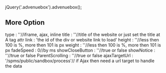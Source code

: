 
<h2How to get Start></h2>
jQuery('.advenuebox').advenuebox();
<h2>More Option</h2>
type : ''//iframe, ajax, inline
title : ''//title of the website or just set the title at A tag attr
link : 'the id of the div or website link to load'
height : ''//less then 100 is %, more then 101 is px
weight : ''//less then 100 is %, more then 101 is px
fadeSpeed : 0//by ms
showCloseButton : ''//true or false
showNotice : ''//true or false
ParentScrolling : ''//true or false
ajaxTargetUrl  : '/spms/public/sandbox/process'// if Ajax then need a url target to handle the data